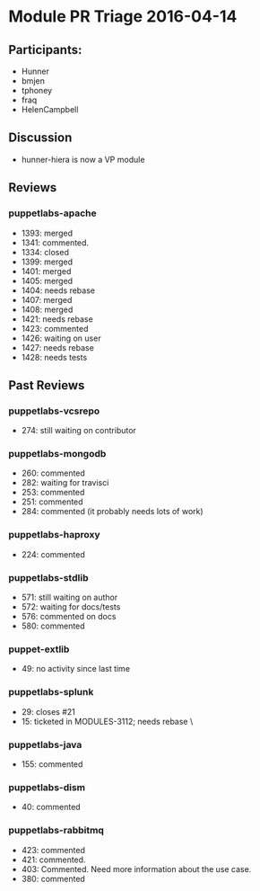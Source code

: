 # Module PR Triage 2016-04-14
## Participants:
* Hunner
* bmjen
* tphoney
* fraq
* HelenCampbell

## Discussion
* hunner-hiera is now a VP module

## Reviews
### puppetlabs-apache
* 1393: merged
* 1341: commented.
* 1334: closed
* 1399: merged
* 1401: merged
* 1405: merged
* 1404: needs rebase
* 1407: merged
* 1408: merged
* 1421: needs rebase
* 1423: commented
* 1426: waiting on user
* 1427: needs rebase
* 1428: needs tests

## Past Reviews
### puppetlabs-vcsrepo
* 274: still waiting on contributor

### puppetlabs-mongodb
* 260: commented
* 282: waiting for travisci
* 253: commented
* 251: commented
* 284: commented (it probably needs lots of work)

### puppetlabs-haproxy
* 224: commented

### puppetlabs-stdlib
* 571: still waiting on author
* 572: waiting for docs/tests
* 576: commented on docs
* 580: commented

### puppet-extlib
* 49: no activity since last time

### puppetlabs-splunk
* 29: closes #21
* 15: ticketed in MODULES-3112; needs rebase
\

### puppetlabs-java
* 155: commented

### puppetlabs-dism
* 40: commented

### puppetlabs-rabbitmq
* 423: commented
* 421: commented.
* 403: Commented. Need more information about the use case.
* 380: commented

